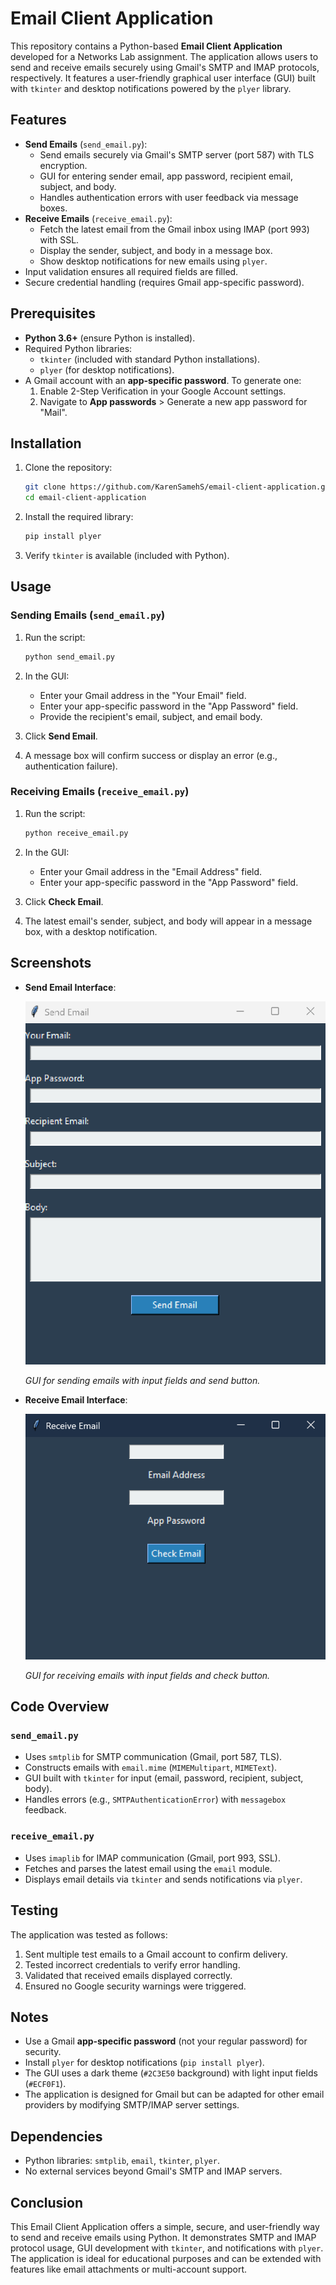 # Email Client Application

This repository contains a Python-based **Email Client Application** developed for a Networks Lab assignment. The application allows users to send and receive emails securely using Gmail's SMTP and IMAP protocols, respectively. It features a user-friendly graphical user interface (GUI) built with `tkinter` and desktop notifications powered by the `plyer` library.

## Features

- **Send Emails** (`send_email.py`):
  - Send emails securely via Gmail's SMTP server (port 587) with TLS encryption.
  - GUI for entering sender email, app password, recipient email, subject, and body.
  - Handles authentication errors with user feedback via message boxes.
- **Receive Emails** (`receive_email.py`):
  - Fetch the latest email from the Gmail inbox using IMAP (port 993) with SSL.
  - Display the sender, subject, and body in a message box.
  - Show desktop notifications for new emails using `plyer`.
- Input validation ensures all required fields are filled.
- Secure credential handling (requires Gmail app-specific password).

## Prerequisites

- **Python 3.6+** (ensure Python is installed).
- Required Python libraries:
  - `tkinter` (included with standard Python installations).
  - `plyer` (for desktop notifications).
- A Gmail account with an **app-specific password**. To generate one:
  1. Enable 2-Step Verification in your Google Account settings.
  2. Navigate to **App passwords** &gt; Generate a new app password for "Mail".

## Installation

1. Clone the repository:

   ```bash
   git clone https://github.com/KarenSamehS/email-client-application.git
   cd email-client-application
   ```
2. Install the required library:

   ```bash
   pip install plyer
   ```
3. Verify `tkinter` is available (included with Python).

## Usage

### Sending Emails (`send_email.py`)

1. Run the script:

   ```bash
   python send_email.py
   ```
2. In the GUI:
   - Enter your Gmail address in the "Your Email" field.
   - Enter your app-specific password in the "App Password" field.
   - Provide the recipient's email, subject, and email body.
3. Click **Send Email**.
4. A message box will confirm success or display an error (e.g., authentication failure).

### Receiving Emails (`receive_email.py`)

1. Run the script:

   ```bash
   python receive_email.py
   ```
2. In the GUI:
   - Enter your Gmail address in the "Email Address" field.
   - Enter your app-specific password in the "App Password" field.
3. Click **Check Email**.
4. The latest email's sender, subject, and body will appear in a message box, with a desktop notification.

## Screenshots

- **Send Email Interface**:
  
  ![Send Email GUI](screenshots/send_email_gui.png)
  
  *GUI for sending emails with input fields and send button.*

- **Receive Email Interface**:
  
  ![Receive Email GUI](screenshots/receive_email_gui.png)
  
  *GUI for receiving emails with input fields and check button.*
  
## Code Overview

### `send_email.py`

- Uses `smtplib` for SMTP communication (Gmail, port 587, TLS).
- Constructs emails with `email.mime` (`MIMEMultipart`, `MIMEText`).
- GUI built with `tkinter` for input (email, password, recipient, subject, body).
- Handles errors (e.g., `SMTPAuthenticationError`) with `messagebox` feedback.

### `receive_email.py`

- Uses `imaplib` for IMAP communication (Gmail, port 993, SSL).
- Fetches and parses the latest email using the `email` module.
- Displays email details via `tkinter` and sends notifications via `plyer`.

## Testing

The application was tested as follows:

1. Sent multiple test emails to a Gmail account to confirm delivery.
2. Tested incorrect credentials to verify error handling.
3. Validated that received emails displayed correctly.
4. Ensured no Google security warnings were triggered.

## Notes

- Use a Gmail **app-specific password** (not your regular password) for security.
- Install `plyer` for desktop notifications (`pip install plyer`).
- The GUI uses a dark theme (`#2C3E50` background) with light input fields (`#ECF0F1`).
- The application is designed for Gmail but can be adapted for other email providers by modifying SMTP/IMAP server settings.

## Dependencies

- Python libraries: `smtplib`, `email`, `tkinter`, `plyer`.
- No external services beyond Gmail's SMTP and IMAP servers.

## Conclusion

This Email Client Application offers a simple, secure, and user-friendly way to send and receive emails using Python. It demonstrates SMTP and IMAP protocol usage, GUI development with `tkinter`, and notifications with `plyer`. The application is ideal for educational purposes and can be extended with features like email attachments or multi-account support.

